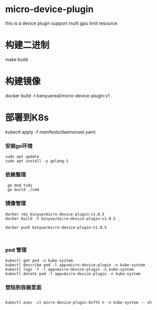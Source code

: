 # micro-device-plugin
this is a device plugin support multi gpu limit resource


# 构建二进制
make build

# 构建镜像
docker build -t benyuereal/micro-device-plugin:v1 .

# 部署到K8s
kubectl apply -f manifests/daemonset.yaml


### 安装go环境
```shell
sudo apt update 
sudo apt install -y golang-1
```


### 依赖整理
```shell
 go mod tidy
 go build ./cmd
```


### 镜像管理
```shell
docker rmi binyue/micro-device-plugin:v1.0.5
docker build -t binyue/micro-device-plugin:v1.0.5 .

docker push binyue/micro-device-plugin:v1.0.5



```

### pod 管理
```shell
kubectl get pod -n kube-system
kubectl describe pod -l app=micro-device-plugin -n kube-system
kubectl logs -f -l app=micro-device-plugin -n kube-system
kubectl delete pod -l app=micro-device-plugin -n kube-system
```


### 登陆到容器里面
```shell

kubectl exec -it micro-device-plugin-8s7th n -n kube-system -- sh
```


